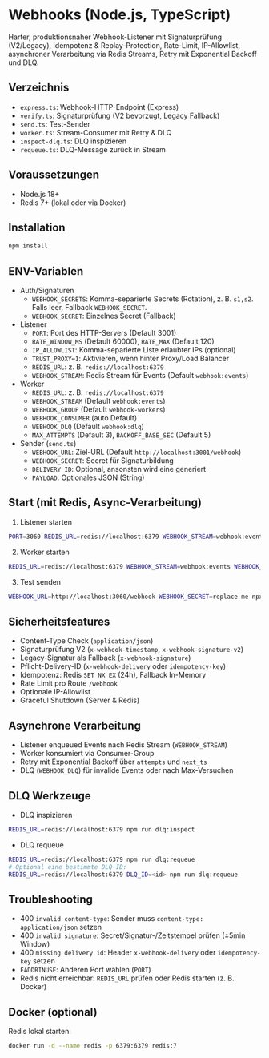 # Webhooks (Node.js, TypeScript)

Harter, produktionsnaher Webhook-Listener mit Signaturprüfung (V2/Legacy), Idempotenz & Replay-Protection, Rate-Limit, IP-Allowlist, asynchroner Verarbeitung via Redis Streams, Retry mit Exponential Backoff und DLQ.

## Verzeichnis
- `express.ts`: Webhook-HTTP-Endpoint (Express)
- `verify.ts`: Signaturprüfung (V2 bevorzugt, Legacy Fallback)
- `send.ts`: Test-Sender
- `worker.ts`: Stream-Consumer mit Retry & DLQ
- `inspect-dlq.ts`: DLQ inspizieren
- `requeue.ts`: DLQ-Message zurück in Stream

## Voraussetzungen
- Node.js 18+
- Redis 7+ (lokal oder via Docker)

## Installation
```bash
npm install
```

## ENV-Variablen
- Auth/Signaturen
  - `WEBHOOK_SECRETS`: Komma-separierte Secrets (Rotation), z. B. `s1,s2`. Falls leer, Fallback `WEBHOOK_SECRET`.
  - `WEBHOOK_SECRET`: Einzelnes Secret (Fallback)
- Listener
  - `PORT`: Port des HTTP-Servers (Default 3001)
  - `RATE_WINDOW_MS` (Default 60000), `RATE_MAX` (Default 120)
  - `IP_ALLOWLIST`: Komma-separierte Liste erlaubter IPs (optional)
  - `TRUST_PROXY=1`: Aktivieren, wenn hinter Proxy/Load Balancer
  - `REDIS_URL`: z. B. `redis://localhost:6379`
  - `WEBHOOK_STREAM`: Redis Stream für Events (Default `webhook:events`)
- Worker
  - `REDIS_URL`: z. B. `redis://localhost:6379`
  - `WEBHOOK_STREAM` (Default `webhook:events`)
  - `WEBHOOK_GROUP` (Default `webhook-workers`)
  - `WEBHOOK_CONSUMER` (auto Default)
  - `WEBHOOK_DLQ` (Default `webhook:dlq`)
  - `MAX_ATTEMPTS` (Default 3), `BACKOFF_BASE_SEC` (Default 5)
- Sender (`send.ts`)
  - `WEBHOOK_URL`: Ziel-URL (Default `http://localhost:3001/webhook`)
  - `WEBHOOK_SECRET`: Secret für Signaturbildung
  - `DELIVERY_ID`: Optional, ansonsten wird eine generiert
  - `PAYLOAD`: Optionales JSON (String)

## Start (mit Redis, Async-Verarbeitung)
1) Listener starten
```bash
PORT=3060 REDIS_URL=redis://localhost:6379 WEBHOOK_STREAM=webhook:events npm run dev
```

2) Worker starten
```bash
REDIS_URL=redis://localhost:6379 WEBHOOK_STREAM=webhook:events WEBHOOK_GROUP=webhook-workers npm run worker
```

3) Test senden
```bash
WEBHOOK_URL=http://localhost:3060/webhook WEBHOOK_SECRET=replace-me npx -y tsx send.ts
```

## Sicherheitsfeatures
- Content-Type Check (`application/json`)
- Signaturprüfung V2 (`x-webhook-timestamp`, `x-webhook-signature-v2`)
- Legacy-Signatur als Fallback (`x-webhook-signature`)
- Pflicht-Delivery-ID (`x-webhook-delivery` oder `idempotency-key`)
- Idempotenz: Redis `SET NX EX` (24h), Fallback In-Memory
- Rate Limit pro Route `/webhook`
- Optionale IP-Allowlist
- Graceful Shutdown (Server & Redis)

## Asynchrone Verarbeitung
- Listener enqueued Events nach Redis Stream (`WEBHOOK_STREAM`)
- Worker konsumiert via Consumer-Group
- Retry mit Exponential Backoff über `attempts` und `next_ts`
- DLQ (`WEBHOOK_DLQ`) für invalide Events oder nach Max-Versuchen

## DLQ Werkzeuge
- DLQ inspizieren
```bash
REDIS_URL=redis://localhost:6379 npm run dlq:inspect
```
- DLQ requeue
```bash
REDIS_URL=redis://localhost:6379 npm run dlq:requeue
# Optional eine bestimmte DLQ-ID:
REDIS_URL=redis://localhost:6379 DLQ_ID=<id> npm run dlq:requeue
```

## Troubleshooting
- 400 `invalid content-type`: Sender muss `content-type: application/json` setzen
- 400 `invalid signature`: Secret/Signatur-/Zeitstempel prüfen (±5min Window)
- 400 `missing delivery id`: Header `x-webhook-delivery` oder `idempotency-key` setzen
- `EADDRINUSE`: Anderen Port wählen (`PORT`)
- Redis nicht erreichbar: `REDIS_URL` prüfen oder Redis starten (z. B. Docker)

## Docker (optional)
Redis lokal starten:
```bash
docker run -d --name redis -p 6379:6379 redis:7
```
